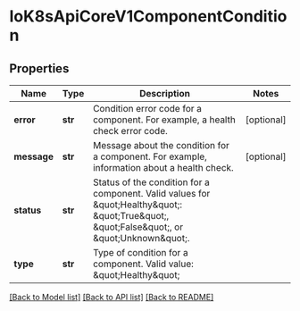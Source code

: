 # IoK8sApiCoreV1ComponentCondition

## Properties
Name | Type | Description | Notes
------------ | ------------- | ------------- | -------------
**error** | **str** | Condition error code for a component. For example, a health check error code. | [optional] 
**message** | **str** | Message about the condition for a component. For example, information about a health check. | [optional] 
**status** | **str** | Status of the condition for a component. Valid values for \&quot;Healthy\&quot;: \&quot;True\&quot;, \&quot;False\&quot;, or \&quot;Unknown\&quot;. | 
**type** | **str** | Type of condition for a component. Valid value: \&quot;Healthy\&quot; | 

[[Back to Model list]](../README.md#documentation-for-models) [[Back to API list]](../README.md#documentation-for-api-endpoints) [[Back to README]](../README.md)

